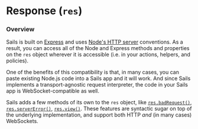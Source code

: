 # Response (`res`)


### Overview

Sails is built on [Express](https://github.com/expressjs/) and uses [Node's HTTP server](http://nodejs.org/api/http.html#http_http_createserver_requestlistener) conventions.  As a result, you can access all of the Node and Express methods and properties on the `res` object wherever it is accessible (i.e. in your actions, helpers, and policies).

One of the benefits of this compatibility is that, in many cases, you can paste existing Node.js code into a Sails app and it will work.  And since Sails implements a transport-agnostic request interpreter, the code in your Sails app is WebSocket-compatible as well.

Sails adds a few methods of its own to the `res` object, like [`res.badRequest()`](https://sailsjs.com/documentation/reference/response-res/res-bad-request), [`res.serverError()`](https://sailsjs.com/documentation/reference/response-res/res-server-error), [`res.view()`](https://sailsjs.com/documentation/reference/response-res/res-view).  These features are syntactic sugar on top of the underlying implementation, and support both HTTP _and_ (in many cases) WebSockets.


<!--
### Protocol Support

The chart below describes support for the methods and properties on the Sails Response object (`res`) across multiple transports:


|                |  HTTP   | WebSockets |
|----------------|---------|------------|
| res.status() | :white_check_mark: | :white_check_mark: |
| res.set()    | :white_check_mark: | :white_large_square: |
| res.get()    | :white_check_mark: | :white_large_square: |
| res.cookie() | :white_check_mark: | :white_large_square: |
| res.clearCookie() | :white_check_mark: | :white_large_square: |
| res.redirect() | :white_check_mark: | :white_check_mark: |
| res.location() | :white_check_mark: | :white_large_square: |
| res.charset  | :white_check_mark: | :white_check_mark: |
| res.send()   | :white_check_mark: | :white_check_mark: |
| res.json()   | :white_check_mark: | :white_check_mark: |
| res.jsonp()  | :white_check_mark: | :white_check_mark: |
| res.type()   | :white_check_mark: | :white_large_square: |
| res.format() | :white_check_mark: | :white_large_square: |
| res.attachment() | :white_check_mark: | :white_large_square: |
| res.sendfile() | :white_check_mark: | :white_large_square: |
| res.download() | :white_check_mark: | :white_large_square: |
| res.links()  | :white_check_mark: | :white_large_square: |
| res.locals    | :white_check_mark: | :white_check_mark: |
| res.render() | :white_check_mark: | :white_large_square: |
| res.view()   | :white_check_mark: | :white_large_square: |


### Legend

  - :white_check_mark: - fully supported
  - :white_large_square: - feature not yet implemented
  - :heavy_multiplication_x: - unsupported due to protocol restrictions

-->

<docmeta name="displayName" value="Response (`res`)">
<docmeta name="stabilityIndex" value="3">
